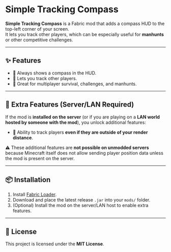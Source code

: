 # Simple Tracking Compass

**Simple Tracking Compass** is a Fabric mod that adds a compass HUD to the top-left corner of your screen.  
It lets you track other players, which can be especially useful for **manhunts** or other competitive challenges.

---

## ✨ Features
- 📍 Always shows a compass in the HUD.  
- 🧭 Lets you track other players.  
- 👥 Great for multiplayer survival, challenges, and manhunts.  

---

## 🔧 Extra Features (Server/LAN Required)
If the mod is **installed on the server** (or if you are playing on a **LAN world hosted by someone with the mod**), you unlock additional features:
- 🔭 Ability to track players **even if they are outside of your render distance**.  

⚠️ These additional features are **not possible on unmodded servers** because Minecraft itself does not allow sending player position data unless the mod is present on the server.

---

## 📦 Installation
1. Install [Fabric Loader](https://fabricmc.net/).  
2. Download and place the latest release `.jar` into your `mods/` folder.  
3. (Optional) Install the mod on the server/LAN host to enable extra features.  

---

## 📜 License
This project is licensed under the **MIT License**.
